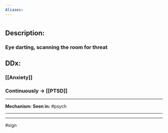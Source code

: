 ```yaml
---
Aliases:
---
```

# 
## Description:
### Eye darting, scanning the room for threat
## DDx:
### [[Anxiety]]
### Continuously -> [[PTSD]]

---
**Mechanism:**
**Seen in:** #psych 

---


---
#sign 